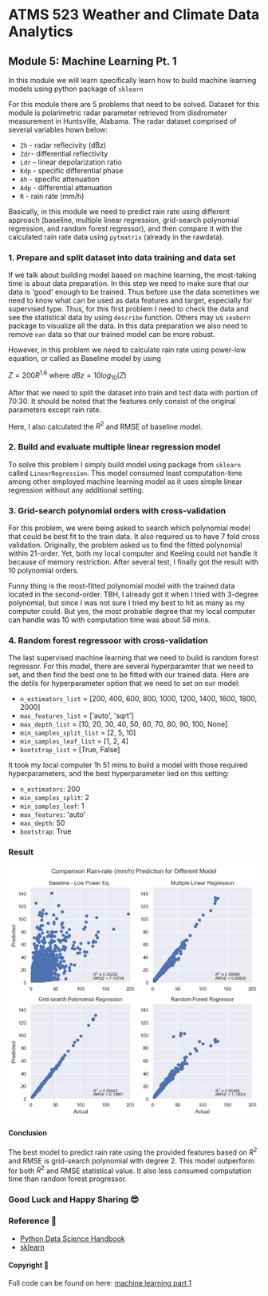 # ATMS 523 Weather and Climate Data Analytics 

## Module 5: Machine Learning Pt. 1


In this module we will learn specifically learn how to build machine learning models using python package of  `sklearn`

For this module there are 5 problems that need to be solved. Dataset for this module is polarimetric radar parameter retrieved from disdrometer measurement in Huntsville, Alabama. The radar dataset comprised of several variables hown below:
- `Zh` - radar reflecivity (dBz)
- `Zdr`- differential reflectivity 
- `Ldr` - linear depolarization ratio
- `Kdp` - specific differential phase
- `Ah` - specific attenuation
- `Adp` - differential attenuation
- `R` - rain rate (mm/h)

Basically, in this module we need to predict rain rate using different approach (baseline, multiple linear regression, grid-search polynomial regression, and random forest regressor), and then compare it with the calculated rain rate data using `pytmatrix` (already in the rawdata).

### 1. Prepare and split dataset into data training and data set

If we talk about building model based on machine learning, the most-taking time is about data preparation. In this step we need to make sure that our data is 'good' enough to be trained. Thus before use the data sometimes we need to know what can be used as data features and target, especially for supervised type. Thus, for this first problem I need to check the data and see the statistical data by using `describe` function. Others may us `seaborn` package to visualize all the data. In this data preparation we also need to remove `nan` data so that our trained model can be more robust. 

However, in this problem we need to calculate rain rate using power-low equation, or called as Baseline model by using

$Z = 200R^{1.6}$ where $dBz = 10log_{10}(Z)$

After that we need to split the dataset into train and test data with portion of 70:30. It should be noted that the features only consist of the original parameters except rain rate. 

Here, I also calculated the $R^2$ and RMSE of baseline model. 

### 2. Build and evaluate multiple linear regression model 

To solve this problem I simply build model using package from `sklearn` called `LinearRegression`. This model consumed least computation-time among other employed machine learning model as it uses simple linear regression without any additional setting. 

### 3. Grid-search polynomial orders with cross-validation

For this problem, we were being asked to search which polynomial model that could be best fit to the train data. It also required us to have 7 fold cross validation. Originally, the problem asked us to find the fitted polynomial within 21-order. Yet, both my local computer and Keeling could not handle it because of memory restriction. After several test, I finally got the result with 10 polynomial orders. 

Funny thing is the most-fitted polynomial model with the trained data located in the second-order. TBH, I already got it when I tried with 3-degree polynomial, but since I was not sure I tried my best to hit as many as my computer could. But yes, the most probable degree that my local computer can handle was 10 with computation time was about 58 mins. 

### 4. Random forest regressoor with cross-validation 

The last supervised machine learning that we need to build is random forest regressor. For this model, there are several hyperparamter that we need to set, and then find the best one to be fitted with our trained data. 
Here are the detils for hyperparameter option that we need to set on our model: 

- `n_estimators_list` = [200, 400, 600, 800, 1000, 1200, 1400, 1600, 1800, 2000]
- `max_features_list` = ['auto', 'sqrt']
- `max_depth_list` = [10, 20, 30, 40, 50, 60, 70, 80, 90, 100, None]
- `min_samples_split_list` = [2, 5, 10]
- `min_samples_leaf_list` = [1, 2, 4]
- `bootstrap_list` = [True, False]

It took my local computer 1h 51 mins to build a model with those required hyperparameters, and the best hyperparameter lied on this setting: 

- `n_estimators`: 200
- `min_samples_split`: 2
- `min_samples_leaf`: 1
- `max_features`: 'auto'
- `max_depth`: 50
- `bootstrap`: True

### Result 

![scatter](figures/scatter_plot.png)

#### Conclusion

The best model to predict rain rate using the provided features based on $R^2$ and RMSE is grid-search polynomial with degree 2. This model outperform for both $R^2$ and RMSE statistical value. It also less consumed computation time than random forest progressor. 

### Good Luck and Happy Sharing :sunglasses: 

### Reference :page_facing_up: 
- [Python Data Science Handbook](https://github.com/jakevdp/PythonDataScienceHandbook)
- [sklearn](https://scikit-learn.org/stable/)

#### Copyright :mega: 

Full code can be found on here: [machine learning part 1](https://github.com/atmsillinois/machine-learning-1-fsari2/blob/main/HW05_Fitria.ipynb)
